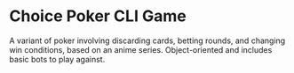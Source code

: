 # Choice Poker CLI Game
A variant of poker involving discarding cards, betting rounds, and changing win conditions, based on an anime series. Object-oriented and includes basic bots to play against.
